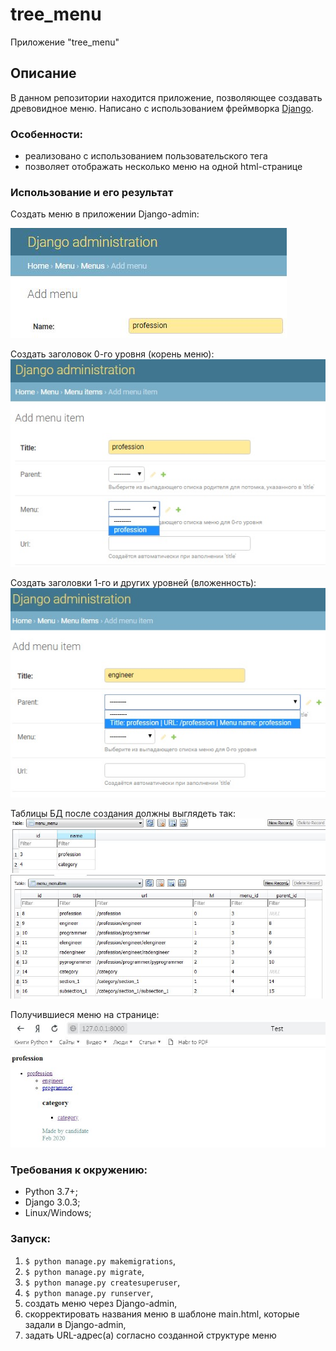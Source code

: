 # tree_menu
Приложение "tree_menu"

## Описание

В данном репозитории находится приложение, позволяющее создавать древовидное меню. 
Написано с использованием фреймворка [Django](https://github.com/django/django).

### Особенности:

* реализовано с использованием пользовательского тега
* позволяет отображать несколько меню на одной html-странице

### Использование и его результат

  Создать меню в приложении Django-admin:
  
  ![f](https://github.com/Padking/tree_menu/blob/master/screenshots/create_menu.JPG)


  Создать заголовок 0-го уровня (корень меню):
  ![s](https://github.com/Padking/tree_menu/blob/master/screenshots/create_root.jpg)
  
  Создать заголовки 1-го и других уровней (вложенность):
  ![t](https://github.com/Padking/tree_menu/blob/master/screenshots/create_1st_section.jpg)
  
  Таблицы БД после создания должны выглядеть так:
  ![f](https://github.com/Padking/tree_menu/blob/master/screenshots/DB_after_section.JPG)
  ![fi](https://github.com/Padking/tree_menu/blob/master/screenshots/DB_after_menu.JPG)
  
  Получившиеся меню на странице:
  ![si](https://github.com/Padking/tree_menu/blob/master/screenshots/final_menu.JPG)
  
 
### Требования к окружению:

* Python 3.7+;
* Django 3.0.3;
* Linux/Windows;

### Запуск:

1. `$ python manage.py makemigrations`,
2. `$ python manage.py migrate`,
3. `$ python manage.py createsuperuser`,
4. `$ python manage.py runserver`,
5. создать меню через Django-admin,
6. скорректировать названия меню в шаблоне main.html, которые задали в Django-admin,
7. задать URL-адрес(а) согласно созданной структуре меню
